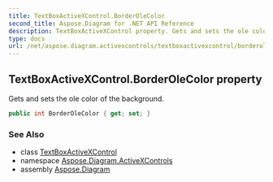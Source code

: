 ```yaml
---
title: TextBoxActiveXControl.BorderOleColor
second_title: Aspose.Diagram for .NET API Reference
description: TextBoxActiveXControl property. Gets and sets the ole color of the background
type: docs
url: /net/aspose.diagram.activexcontrols/textboxactivexcontrol/borderolecolor/
---
```

## TextBoxActiveXControl.BorderOleColor property

Gets and sets the ole color of the background.

```csharp
public int BorderOleColor { get; set; }
```

### See Also

* class [TextBoxActiveXControl](../)
* namespace [Aspose.Diagram.ActiveXControls](../../textboxactivexcontrol/)
* assembly [Aspose.Diagram](../../../)


